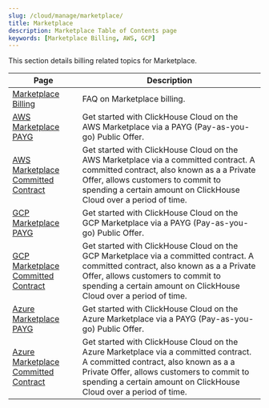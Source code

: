 ```yaml
---
slug: /cloud/manage/marketplace/
title: Marketplace
description: Marketplace Table of Contents page
keywords: [Marketplace Billing, AWS, GCP]
---
```


This section details billing related topics for Marketplace.

| Page                                                                                                                | Description                                                                                                                                                                                                                                    |
|---------------------------------------------------------------------------------------------------------------------|------------------------------------------------------------------------------------------------------------------------------------------------------------------------------------------------------------------------------------------------|
| [Marketplace Billing](/cloud/marketplace/marketplace-billing)                                               | FAQ on Marketplace billing.                                                                                                                                                                                                                    |
| [AWS Marketplace PAYG](/cloud/billing/marketplace/aws-marketplace-payg)                                     | Get started with ClickHouse Cloud on the AWS Marketplace via a PAYG (Pay-as-you-go) Public Offer.                                                                                                                                              |
| [AWS Marketplace Committed Contract](/cloud/billing/marketplace/aws-marketplace-committed-contract)         | Get started with ClickHouse Cloud on the AWS Marketplace via a committed contract. A committed contract, also known as a a Private Offer, allows customers to commit to spending a certain amount on ClickHouse Cloud over a period of time.   |
| [GCP Marketplace PAYG](/cloud/billing/marketplace/gcp-marketplace-payg)                                     | Get started with ClickHouse Cloud on the GCP Marketplace via a PAYG (Pay-as-you-go) Public Offer.                                                                                                                                              |
| [GCP Marketplace Committed Contract](/cloud/billing/marketplace/gcp-marketplace-committed-contract)         | Get started with ClickHouse Cloud on the GCP Marketplace via a committed contract. A committed contract, also known as a a Private Offer, allows customers to commit to spending a certain amount on ClickHouse Cloud over a period of time.   |
| [Azure Marketplace PAYG](/cloud/billing/marketplace/azure-marketplace-payg)                                 | Get started with ClickHouse Cloud on the Azure Marketplace via a PAYG (Pay-as-you-go) Public Offer.                                                                                                                                            |
| [Azure Marketplace Committed Contract](/cloud/billing/marketplace/azure-marketplace-committed-contract)     | Get started with ClickHouse Cloud on the Azure Marketplace via a committed contract. A committed contract, also known as a a Private Offer, allows customers to commit to spending a certain amount on ClickHouse Cloud over a period of time. |
